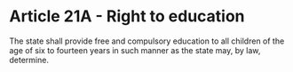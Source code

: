 # Article 21A - Right to education

The state shall provide free and compulsory education to all children of the age of six to fourteen years in such manner as the state may, by law, determine.